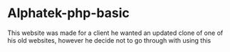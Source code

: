 # Alphatek-php-basic
 This website was made for a client he wanted an updated clone of one of his old websites, however he decide not to go through with using this

